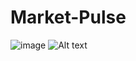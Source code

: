 # Market-Pulse
![image](https://github.com/user-attachments/assets/4cb0eb01-90b3-4d80-a412-185a8159663e)
![Alt text](![image](https://github.com/user-attachments/assets/99bfc3d2-f3f3-4581-86a8-9c41050d4d19)
)
